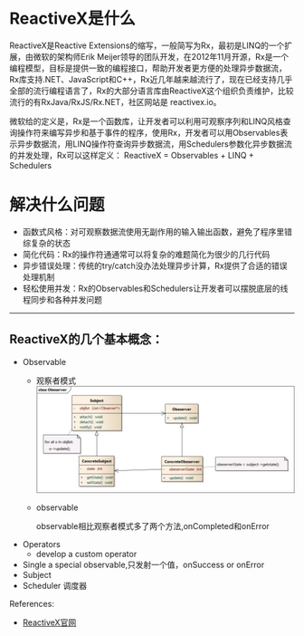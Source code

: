 
# ReactiveX是什么
ReactiveX是Reactive Extensions的缩写，一般简写为Rx，最初是LINQ的一个扩展，由微软的架构师Erik Meijer领导的团队开发，在2012年11月开源，Rx是一个编程模型，目标是提供一致的编程接口，帮助开发者更方便的处理异步数据流，Rx库支持.NET、JavaScript和C++，Rx近几年越来越流行了，现在已经支持几乎全部的流行编程语言了，Rx的大部分语言库由ReactiveX这个组织负责维护，比较流行的有RxJava/RxJS/Rx.NET，社区网站是 reactivex.io。

微软给的定义是，Rx是一个函数库，让开发者可以利用可观察序列和LINQ风格查询操作符来编写异步和基于事件的程序，使用Rx，开发者可以用Observables表示异步数据流，用LINQ操作符查询异步数据流，用Schedulers参数化异步数据流的并发处理，Rx可以这样定义： ReactiveX = Observables + LINQ + Schedulers

# 解决什么问题
  * 函数式风格：对可观察数据流使用无副作用的输入输出函数，避免了程序里错综复杂的状态
  * 简化代码：Rx的操作符通通常可以将复杂的难题简化为很少的几行代码
  * 异步错误处理：传统的try/catch没办法处理异步计算，Rx提供了合适的错误处理机制
  * 轻松使用并发：Rx的Observables和Schedulers让开发者可以摆脱底层的线程同步和各种并发问题

-------------------------------
## ReactiveX的几个基本概念：
* Observable
  * 观察者模式
  ![观察者模式](./ObserverPattern.jpg)
  * observable

    observable相比观察者模式多了两个方法,onCompleted和onError
* Operators
  * develop a custom operator
* Single
  a special observable,只发射一个值，onSuccess or onError
* Subject
* Scheduler 调度器


References:
* [ReactiveX官网](http://reactivex.io)
